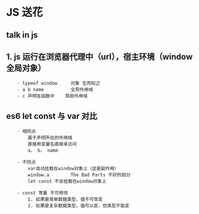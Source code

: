 #   JS 送花
##  talk in js

##  1. js 运行在浏览器代理中（url），宿主环境（window 全局对象）
        - typeof window     对象 生而知之
        - a b name          全局作用域
        - c 声明在函数中    局部作用域

##  es6 let const 与 var 对比
        - 相同点 
            属于声明所在的作用域
            直接用变量名直接来访问
            a， b， name
            
        - 不同点 
            var自动挂载在window对象上（这是副作用）
            window.a        The Bad Parts 不好的部分
            let const 不会挂载在window对象上
        
        - const 常量 不可修改
            1. 如果是简单数据类型，值不可改变
            2. 如果是复杂数据类型，值可以变，但类型不能变